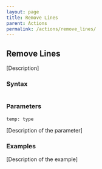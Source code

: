 ```yaml
---
layout: page
title: Remove Lines
parent: Actions
permalink: /actions/remove_lines/
---
```


## Remove Lines

[Description]

### Syntax

```js

```

### Parameters

`temp: type`

[Description of the parameter]

### Examples

[Description of the example]

```js

```


